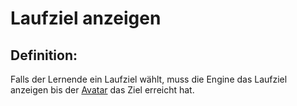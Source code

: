 # Laufziel anzeigen


## Definition:

Falls der Lernende ein Laufziel wählt, muss die Engine das Laufziel anzeigen bis der [Avatar](Avatar-GE.md) das Ziel erreicht hat.


